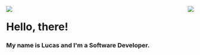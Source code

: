 <a href="">
  <img align="left" src="https://github-readme-stats.vercel.app/api/top-langs/?username=lucasrafaldini&hide=css&theme=dark&layout=compact" />
  <img align="right" src="https://github-readme-stats.vercel.app/api?username=lucasrafaldini&show_icons=true&count_private=true&theme=dark" />
</a>


<!--[![Top Langs](https://github-readme-stats.vercel.app/api/top-langs/?username=lucasrafaldini&hide=css&theme=dark&layout=compact)](https://github.com/anuraghazra/github-readme-stats)
[![Anurag's github stats](https://github-readme-stats.vercel.app/api?username=lucasrafaldini&show_icons=true&count_private=true&theme=dark)](https://github.com/anuraghazra/github-readme-stats)
-->
# Hello, there! 
### My name is Lucas and I'm a Software Developer. 
<!--
**lucasrafaldini/lucasrafaldini** is a ✨ _special_ ✨ repository because its `README.md` (this file) appears on your GitHub profile.

Here are some ideas to get you started:

- 🔭 I’m currently working on ...
- 🌱 I’m currently learning ...
- 👯 I’m looking to collaborate on ...
- 🤔 I’m looking for help with ...
- 💬 Ask me about ...
- 📫 How to reach me: ...
- 😄 Pronouns: ...
- ⚡ Fun fact: ...
-->
